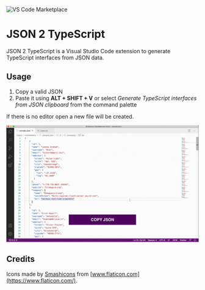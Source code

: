 ![VS Code Marketplace](https://github.com/michelefenu/json2typescript-vscode/workflows/VS%20Code%20Marketplace/badge.svg)

# JSON 2 TypeScript

JSON 2 TypeScript is a Visual Studio Code extension to generate TypeScript interfaces from JSON data.

## Usage
1. Copy a valid JSON
2. Paste it using **ALT + SHIFT + V** or select *Generate TypeScript interfaces from JSON clipboard* from the command palette

If there is no editor open a new file will be created.

![json2typescript usage](https://github.com/michelefenu/json2typescript-vscode/blob/master/assets/json2interface-usage.gif?raw=true)

## Credits

Icons made by [Smashicons](https://www.flaticon.com/authors/smashicons) from [www.flaticon.com](https://www.flaticon.com/).